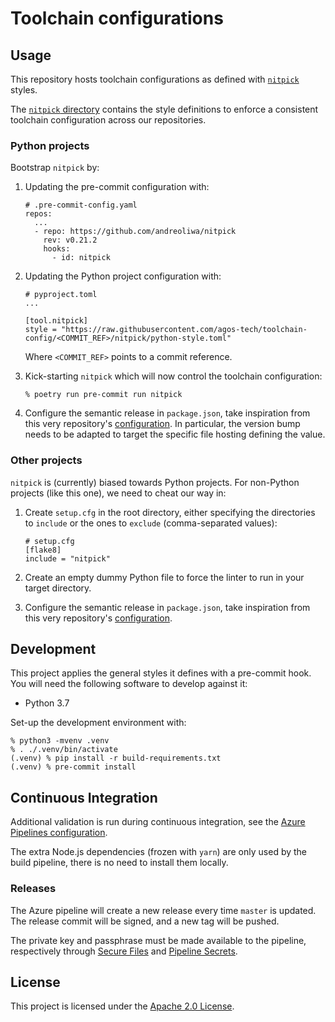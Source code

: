 # Toolchain configurations

## Usage

This repository hosts toolchain configurations as defined with
[`nitpick`](https://nitpick.readthedocs.io) styles.

The [`nitpick` directory](nitpick) contains the style definitions to enforce a
consistent toolchain configuration across our repositories.

### Python projects

Bootstrap `nitpick` by:

1. Updating the pre-commit configuration with:

   ```
   # .pre-commit-config.yaml
   repos:
     ...
     - repo: https://github.com/andreoliwa/nitpick
       rev: v0.21.2
       hooks:
         - id: nitpick
   ```

2. Updating the Python project configuration with:

   ```
   # pyproject.toml
   ...

   [tool.nitpick]
   style = "https://raw.githubusercontent.com/agos-tech/toolchain-config/<COMMIT_REF>/nitpick/python-style.toml"
   ```

   Where `<COMMIT_REF>` points to a commit reference.

3. Kick-starting `nitpick` which will now control the toolchain configuration:

   ```
   % poetry run pre-commit run nitpick
   ```

4. Configure the semantic release in `package.json`, take inspiration from this
   very repository's [configuration](package.json). In particular, the version
   bump needs to be adapted to target the specific file hosting defining the
   value.

### Other projects

`nitpick` is (currently) biased towards Python projects. For non-Python projects
(like this one), we need to cheat our way in:

1. Create `setup.cfg` in the root directory, either specifying the directories
   to `include` or the ones to `exclude` (comma-separated values):

   ```
   # setup.cfg
   [flake8]
   include = "nitpick"
   ```

2. Create an empty dummy Python file to force the linter to run in your target
   directory.

3. Configure the semantic release in `package.json`, take inspiration from this
   very repository's [configuration](package.json).

## Development

This project applies the general styles it defines with a pre-commit hook. You
will need the following software to develop against it:

- Python 3.7

Set-up the development environment with:

```
% python3 -mvenv .venv
% . ./.venv/bin/activate
(.venv) % pip install -r build-requirements.txt
(.venv) % pre-commit install
```

## Continuous Integration

Additional validation is run during continuous integration, see the
[Azure Pipelines configuration](azure-pipelines.yml).

The extra Node.js dependencies (frozen with `yarn`) are only used by the build
pipeline, there is no need to install them locally.

### Releases

The Azure pipeline will create a new release every time `master` is updated. The
release commit will be signed, and a new tag will be pushed.

The private key and passphrase must be made available to the pipeline,
respectively through
[Secure Files](https://docs.microsoft.com/en-us/azure/devops/pipelines/library/secure-files)
and
[Pipeline Secrets](https://docs.microsoft.com/en-us/azure/devops/pipelines/process/variables#secret-variables).

## License

This project is licensed under the [Apache 2.0 License](LICENSE).
